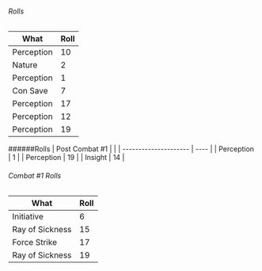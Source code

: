 ###### Rolls
| What       | Roll |
| ---------- | ---- |
| Perception | 10   |
| Nature     | 2    |
| Perception | 1    |
| Con Save   | 7    |
| Perception | 17   |
| Perception | 12   |
| Perception | 19   |
######Rolls
| Post Combat #1        |      | 
| --------------------- | ---- |
| Perception            | 1    |
| Perception            | 19   |
| Insight               | 14   |

###### Combat #1 Rolls
| What            | Roll |
| --------------- | ---- |
| Initiative      | 6    |
| Ray of Sickness | 15   |
| Force Strike    | 17   |
| Ray of Sickness | 19   | 
